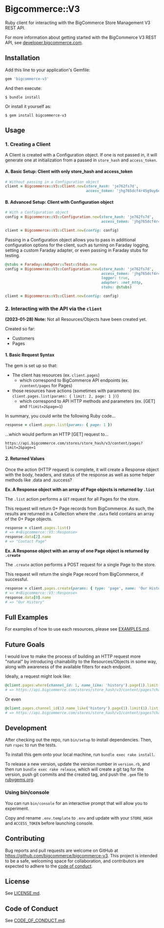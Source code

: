 # Bigcommerce::V3

Ruby client for interacting with the BigCommerce Store Management V3 REST API.

For more information about getting started with the BigCommerce V3 REST API, see [developer.bigcommerce.com](https://developer.bigcommerce.com/docs/97b76565d4269-big-commerce-ap-is-quick-start#rest-api).

## Installation

Add this line to your application's Gemfile:

```ruby
gem 'bigcommerce-v3'
```

And then execute:

    $ bundle install

Or install it yourself as:

    $ gem install bigcommerce-v3

## Usage

### 1. Creating a Client

A Client is created with a Configuration object. If one is not passed in, it will generate one at initialization from a passed in `store_hash` and `access_token`.

#### A. Basic Setup: Client with only store_hash and access_token
```ruby
# Without passing in a Configuration object
client = Bigcommerce::V3::Client.new(store_hash: 'je762fs7d', 
                                     access_token: 'jhg765dcf4r45g9uy6eds24gfv7u89t')
```
#### B. Advanced Setup: Client with Configuration object
```ruby
# With a Configuration object
config = Bigcommerce::V3::Configuration.new(store_hash: 'je762fs7d',
                                            access_token: 'jhg765dcf4r45g9uy6eds24gfv7u89t')

client = Bigcommerce::V3::Client.new(config: config)
```

Passing in a Configuration object allows you to pass in additional configuration options for the client, such as turning on Faraday logging, setting a custom Faraday adapter, or even passing in Faraday stubs for testing.
```ruby
@stubs = Faraday::Adapter::Test::Stubs.new
config = Bigcommerce::V3::Configuration.new(store_hash: 'je762fs7d',
                                            access_token: 'jhg765dcf4r45g9uy6eds24gfv7u89t',
                                            logger: true,
                                            adapter: :net_http,
                                            stubs: @stubs)

client = Bigcommerce::V3::Client.new(config: config)
```

### 2. Interacting with the API via the `client`

**(2023-01-28) Note:** Not all Resources/Objects have been created yet.

Created so far:
* Customers
* Pages

#### 1. Basic Request Syntax
The gem is set up so that:
* The client has resources (ex. `client.pages`)
  * which correspond to BigCommerce API endpoints (ex. `/content/pages` for Pages)
* those resources have actions (sometimes with parameters) (ex. `client.pages.list(params: { limit: 2, page: 1 })`)
  * which correspond to API HTTP methods and parameters (ex. [GET] and `?limit=2&page=1`)

In summary, you could write the following Ruby code...
```ruby
response = client.pages.list(params: { page: 1 })
```

...which would perform an HTTP [GET] request to...
```
https://api.bigcommerce.com/stores/store_hash/v3/content/pages?limit=2&page=1
```

#### 2. Returned Values
Once the action (HTTP request) is complete, it will create a Response object with the body, headers, and status of the response as well as some helper methods like .data and .success?

**Ex. A Response object with an array of Page objects is returned by `.list`**

The `.list` action performs a `GET` request for all Pages for the store.

This request will return 0+ Page records from BigCommerce.
As such, the results are returned in a Collection where the `.data` field contains an array of the 0+ Page objects.

```ruby
response = client.pages.list()
# => #<Bigcommerce::V3::Response>
response.data[2].name
# => "Contact Page"
```

**Ex. A Response object with an array of one Page object is returned by `.create`**

The `.create` action performs a POST request for a single Page to the store.

This request will return the single Page record from BigCommerce, if successful.

```ruby
response = client.pages.create(params: { type: 'page', name: 'Our History' })
# => #<Bigcommerce::V3::Response>
response.data[0].name
# => "Our History"
```

## Full Examples
For examples of how to use each resources, please see [EXAMPLES.md](examples/EXAMPLE.md).

## Future Goals
I would love to make the process of building an HTTP request more "natural" by introducing chainability to the Resources/Objects in some way, along with awareness of the available filters for each endpoint.

Ideally, a request might look like:
```ruby
@client.pages.where(channel_id: 1, name_like: 'history').page(1).limit(10).list
# => https://api.bigcommerce.com/stores/store_hash/v3/content/pages?channel_id=1&name:like=history&page=1&limit=10
```
Or even
```ruby
@client.pages.channel_id(1).name_like('history').page(1).limit(1).list
# => https://api.bigcommerce.com/stores/store_hash/v3/content/pages?channel_id=1&name:like=history&page=1&limit=10
```

## Development

After checking out the repo, run `bin/setup` to install dependencies. Then, run `rspec` to run the tests.

To install this gem onto your local machine, run `bundle exec rake install`. 

To release a new version, update the version number in `version.rb`, and then run `bundle exec rake release`, which will create a git tag for the version, push git commits and the created tag, and push the `.gem` file to [rubygems.org](https://rubygems.org).

### Using bin/console

You can run `bin/console` for an interactive prompt that will allow you to experiment.

Copy and rename `.env.template` to `.env` and update with your `STORE_HASH` and `ACCESS_TOKEN` before launching console.

## Contributing

Bug reports and pull requests are welcome on GitHub at https://github.com/bigcommerce/bigcommerce-v3. This project is intended to be a safe, welcoming space for collaboration, and contributors are expected to adhere to the [code of conduct](CODE_OF_CONDUCT.md).

## License

See [LICENSE.md](LICENSE.md).

## Code of Conduct

See [CODE_OF_CONDUCT.md](CODE_OF_CONDUCT.md).
